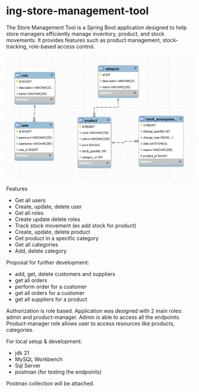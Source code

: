 # ing-store-management-tool

The Store Management Tool is a Spring Boot application designed to help store managers efficiently manage inventory, product, and stock movements. It provides features such as product management, stock-tracking, role-based access control.

![img.png](img.png)

Features
- Get all users
- Create, update, delete user
- Gel all roles
- Create update delete roles
- Track stock movement (ex add stock for product)
- Create, update, delete product
- Get product in a specific category
- Get all categories
- Add, delete category

Proposal for further development:
- add, get, delete customers and suppliers
- get all orders
- perform order for a customer
- get all orders for a customer
- get all suppliers for a product


Authorization is role based. Application was designed with 2 main roles: admin and product-manager.
Admin is able to access all the endpoints. Product-manager role allows user to access resources like products, categories.

For local setup & development:
- jdk 21
- MySQL Workbench
- Sql Server
- postman (for testing the endpoints)

Postman collection will be attached.
  